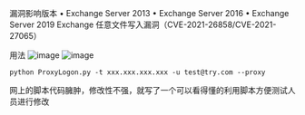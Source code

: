 漏洞影响版本 
• Exchange Server 2013 
• Exchange Server 2016 
• Exchange Server 2019 
 Exchange 任意文件写入漏洞（CVE-2021-26858/CVE-2021-27065）

 用法
 ![image](https://github.com/user-attachments/assets/a355b45a-48fe-4f86-aab0-4495247f1566)
![image](https://github.com/user-attachments/assets/0c1bee22-1d45-4c09-9ba1-a4bfbe4d7b32)
```
python ProxyLogon.py -t xxx.xxx.xxx.xxx -u test@try.com --proxy
```
网上的脚本代码臃肿，修改性不强，就写了一个可以看得懂的利用脚本方便测试人员进行修改
